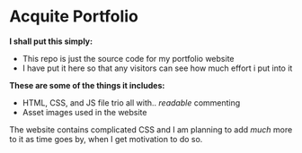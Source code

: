 # Acquite Portfolio

**I shall put this simply:**
  - This repo is just the source code for my portfolio website
  - I have put it here so that any visitors can see how much effort i put into it

**These are some of the things it includes:**
  - HTML, CSS, and JS file trio all with.. *readable* commenting  
  - Asset images used in the website

The website contains complicated CSS and I am planning to add *much* more to it as time goes by, when I get motivation to do so.

